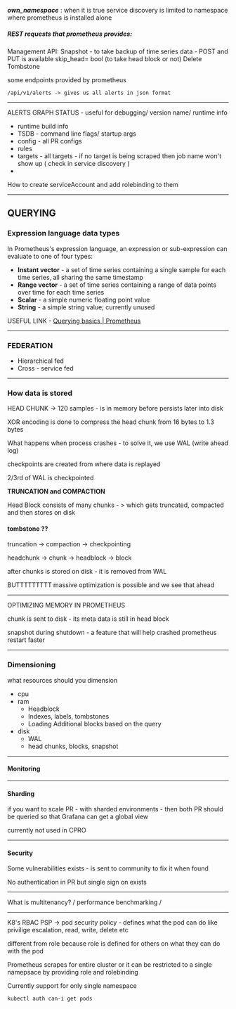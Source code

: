 
***own_namespace*** : when it is true service discovery is limited to namespace where prometheus is installed  alone
 
##### REST requests that prometheus provides:
Management API:
Snapshot - to take backup of time series data - POST and PUT is available
skip_head= bool (to take head block or not)
Delete
Tombstone


some endpoints provided by prometheus
```
/api/v1/alerts -> gives us all alerts in json format
```

--- 
ALERTS
GRAPH
STATUS - useful for debugging/ version name/ runtime info
- runtime build info
- TSDB - command line flags/ startup args
- config - all PR configs
- rules
- targets - all targets - if no target is being scraped then job name won't show up ( check in service discovery )
- 

How to create serviceAccount and add rolebinding to them

---

## QUERYING

### Expression language data types[](https://prometheus.io/docs/prometheus/latest/querying/basics/#expression-language-data-types)
In Prometheus's expression language, an expression or sub-expression can evaluate to one of four types:

-   **Instant vector** - a set of time series containing a single sample for each time series, all sharing the same timestamp
-   **Range vector** - a set of time series containing a range of data points over time for each time series
-   **Scalar** - a simple numeric floating point value
-   **String** - a simple string value; currently unused


USEFUL LINK  - [Querying basics | Prometheus](https://prometheus.io/docs/prometheus/latest/querying/basics/)

---

### FEDERATION

- Hierarchical fed
- Cross - service fed

---
### How data is stored

HEAD CHUNK -> 120 samples - is in memory before persists later into disk

XOR encoding is done to compress the head chunk from 16 bytes to 1.3 bytes

What happens when process crashes - to solve it, we use WAL (write ahead log)

checkpoints are created from where data is replayed

2/3rd of WAL is checkpointed

**TRUNCATION and COMPACTION**

Head Block consists of many chunks - > which gets truncated, compacted and then stores on disk

#### tombstone ??

truncation -> compaction -> checkpointing

headchunk -> chunk -> headblock -> block

after chunks is stored on disk - it is removed from WAL

BUTTTTTTTTT massive optimization is possible and we see that ahead 

---
OPTIMIZING MEMORY IN PROMETHEUS

chunk is sent to disk - its meta data is still in head block

snapshot during shutdown - a feature that will help crashed prometheus restart faster

---
### Dimensioning

what resources should you dimension
- cpu
- ram
	- Headblock
	- Indexes, labels, tombstones
	- Loading Additional blocks based on the query
- disk
	- WAL
	- head chunks, blocks, snapshot

---
#### Monitoring


---
#### Sharding

if you want to scale PR - with sharded environments - then both PR should be queried so that Grafana can get a global view

currently not used in CPRO

---
#### Security

Some vulnerabilities exists - is sent to community to fix it when found

No authentication in PR but single sign on exists

---
What is multitenancy? / performance benchmarking / 

---
K8's RBAC
PSP -> pod security policy - defines what the pod can do like privilige escalation, read, write, delete etc

different from role because role is defined for others on what they can do with the pod

Prometheus scrapes for entire cluster or it can be restricted to a single namepsace by providing role and rolebinding

Currently support for only single namespace

```
kubectl auth can-i get pods
```







